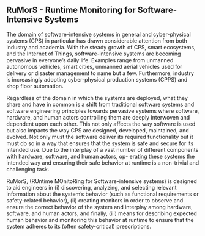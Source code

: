 ## RuMorS - Runtime Monitoring for Software-Intensive Systems



The domain of software-intensive systems in general and cyber-physical systems (CPS) in particular has drawn
considerable attention from both industry and academia. With the steady growth of CPS, smart ecosystems,
and the Internet of Things, software-intensive systems are becoming pervasive in everyone’s daily life. Examples
range from unmanned autonomous vehicles, smart cities, unmanned aerial vehicles used for delivery or disaster
management to name but a few. Furthermore, industry is increasingly adopting cyber-physical production systems
(CPPS) and shop floor automation.


Regardless of the domain in which the systems are deployed, what they share and have in common is a shift
from traditional software systems and software engineering principles towards pervasive systems where software,
hardware, and human actors controlling them are deeply interwoven and dependent upon each other. This not
only affects the way software is used but also impacts the way CPS are designed, developed, maintained, and
evolved. Not only must the software deliver its required functionality but it must do so in a way that ensures that
the system is safe and secure for its intended use.
Due to the interplay of a vast number of different components with hardware, software, and human actors, op-
erating these systems the intended way and ensuring their safe behavior at runtime is a non-trivial and challenging
task.


RuMorS, (RUntime MOnitoRing for Software-intensive systems)  is designed to aid
engineers in (i) discovering, analyzing, and selecting relevant information about the system’s behavior (such as
functional requirements or safety-related behavior), (ii) creating monitors in order to observe and ensure the
correct behavior of the system and interplay among hardware, software, and human actors, and finally, (iii) means
for describing expected human behavior and monitoring this behavior at runtime to ensure that the system adheres
to its (often safety-critical) prescriptions.
